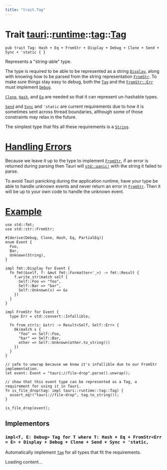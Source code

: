 ```yaml
---
title: "trait.Tag"
---
```


# Trait [tauri](/docs/api/rust/tauri/../../index.html)::​[runtime](/docs/api/rust/tauri/../index.html)::​[tag](/docs/api/rust/tauri/index.html)::​[Tag](/docs/api/rust/tauri/)

```
pub trait Tag: Hash + Eq + FromStr + Display + Debug + Clone + Send + Sync + 'static { }
```

Represents a "string-able" type.

The type is required to be able to be represented as a string [`Display`](https://doc.rust-lang.org/nightly/core/fmt/trait.Display.html "Display"), along with knowing how to be parsed from the string representation [`FromStr`](https://doc.rust-lang.org/nightly/core/str/traits/trait.FromStr.html "FromStr"). To make sure things stay easy to debug, both the [`Tag`](/docs/api/rust/tauri/../../../tauri/runtime/tag/trait.Tag.html "Tag") and the [`FromStr::Err`](https://doc.rust-lang.org/nightly/core/str/traits/trait.FromStr.html#associatedtype.Err "FromStr::Err") must implement [`Debug`](https://doc.rust-lang.org/nightly/core/fmt/trait.Debug.html "Debug").

[`Clone`](https://doc.rust-lang.org/nightly/core/clone/trait.Clone.html "Clone"), [`Hash`](https://doc.rust-lang.org/nightly/core/hash/trait.Hash.html "Hash"), and [`Eq`](https://doc.rust-lang.org/nightly/core/cmp/trait.Eq.html "Eq") are needed so that it can represent un-hashable types.

[`Send`](https://doc.rust-lang.org/nightly/core/marker/trait.Send.html "Send") and [`Sync`](https://doc.rust-lang.org/nightly/core/marker/trait.Sync.html "Sync") and `'static` are current requirements due to how it is sometimes sent across thread boundaries, although some of those constraints may relax in the future.

The simplest type that fits all these requirements is a [`String`](https://doc.rust-lang.org/nightly/alloc/string/struct.String.html).

# [Handling Errors](/docs/api/rust/tauri/about:blank#handling-errors)

Because we leave it up to the type to implement [`FromStr`](https://doc.rust-lang.org/nightly/core/str/traits/trait.FromStr.html "FromStr"), if an error is returned during parsing then Tauri will [`std::panic!`](https://doc.rust-lang.org/nightly/std/macro.panic.html "std::panic!") with the string it failed to parse.

To avoid Tauri panicking during the application runtime, have your type be able to handle unknown events and never return an error in [`FromStr`](https://doc.rust-lang.org/nightly/core/str/traits/trait.FromStr.html "FromStr"). Then it will be up to your own code to handle the unknown event.

# [Example](/docs/api/rust/tauri/about:blank#example)

```
use std::fmt;
use std::str::FromStr;

#[derive(Debug, Clone, Hash, Eq, PartialEq)]
enum Event {
  Foo,
  Bar,
  Unknown(String),
}

impl fmt::Display for Event {
  fn fmt(&self, f: &mut fmt::Formatter<'_>) -> fmt::Result {
    f.write_str(match self {
      Self::Foo => "foo",
      Self::Bar => "bar",
      Self::Unknown(s) => &s
    })
  }
}

impl FromStr for Event {
  type Err = std::convert::Infallible;

  fn from_str(s: &str) -> Result<Self, Self::Err> {
    Ok(match s {
      "foo" => Self::Foo,
      "bar" => Self::Bar,
      other => Self::Unknown(other.to_string())
    })
  }
}

// safe to unwrap because we know it's infallible due to our FromStr implementation.
let event: Event = "tauri://file-drop".parse().unwrap();

// show that this event type can be represented as a Tag, a requirement for using it in Tauri.
fn is_file_drop(tag: impl tauri::runtime::tag::Tag) {
  assert_eq!("tauri://file-drop", tag.to_string());
}

is_file_drop(event);
```

## Implementors

### `impl<T, E: Debug> Tag for T where T: Hash + Eq + FromStr<Err = E> + Display + Debug + Clone + Send + Sync + 'static,`

Automatically implement [`Tag`](/docs/api/rust/tauri/../../../tauri/runtime/tag/trait.Tag.html "Tag") for all types that fit the requirements.

Loading content...
